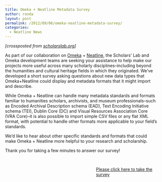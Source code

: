 ```yaml
---
title: Omeka + Neatline Metadata Survey
author: ronda
layout: post
permalink: /2012/09/06/omeka-neatline-metadata-survey/
categories:
  - Neatline News
---
```

*[crossposted from [scholarslab.org][1]]*

As part of our collaboration on [Omeka][2] + [Neatline][3], the Scholars&#8217; Lab and Omeka development teams are seeking your assistance to help make our projects more useful across many scholarly disciplines&#8211;including beyond the humanities and cultural heritage fields in which they originated. We&#8217;ve developed a short survey asking questions about new data types that Omeka+Neatline could display and metadata formats that it might import and describe.

While Omeka + Neatline can handle many metadata standards and formats familiar to humanities scholars, archivists, and museum professionals&#8211;such as Encoded Archival Description schema (EAD), Text Encoding Initiative schema (TEI), Dublin Core (DC) and Visual Resources Association Core (VRA Core)&#8211;it is also possible to import simple CSV files or any flat XML format, with potential to handle other formats more applicable to your field&#8217;s standards.

We&#8217;d like to hear about other specific standards and formats that could make Omeka + Neatline more helpful to your research and scholarship.

Thank you for taking a few minutes to answer our survey!

&nbsp;

<p style="padding-left: 300px;">
  <a href="http://www.surveymonkey.com/s/CCD5PDX">Please click here to take the survey</a>
</p>

 [1]: http://www.scholarslab.org/
 [2]: http://omeka.org/
 [3]: http://neatline.org/